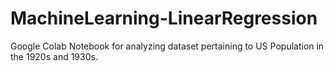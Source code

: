 # MachineLearning-LinearRegression
Google Colab Notebook for analyzing dataset pertaining to US Population in the 1920s and 1930s.
